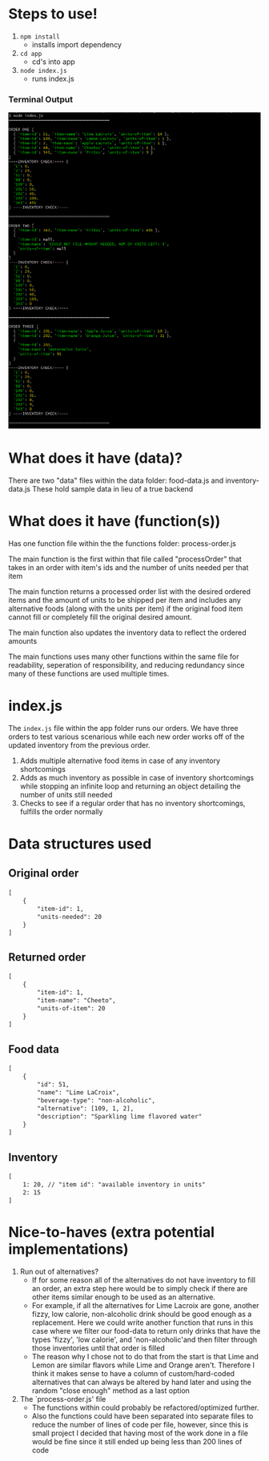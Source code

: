 # Steps to use!

1. `npm install` 
    - installs import dependency
2. `cd app`
    - cd's into app
3. `node index.js`
    - runs index.js

### Terminal Output
<img src='./images/terminal-output.PNG' />

# What does it have (data)?

There are two "data" files within the data folder: food-data.js and inventory-data.js
These hold sample data in lieu of a true backend

# What does it have (function(s))

Has one function file within the the functions folder: process-order.js

The main function is the first within that file called "processOrder" that takes in an order with item's ids and the number of units needed per that item

The main function returns a processed order list with the desired ordered items and the amount of units to be shipped per item and includes any alternative foods (along with the units per item) if the original food item cannot fill or completely fill the original desired amount.

The main function also updates the inventory data to reflect the ordered amounts

The main functions uses many other functions within the same file for readability, seperation of responsibility, and reducing redundancy since many of these functions are used multiple times.

# index.js

The `index.js` file within the app folder runs our orders. We have three orders to test various scenarious while each new order works off of the updated inventory from the previous order.

1. Adds multiple alternative food items in case of any inventory shortcomings
2. Adds as much inventory as possible in case of inventory shortcomings while stopping an infinite loop and returning an object detailing the number of units still needed
3. Checks to see if a regular order that has no inventory shortcomings, fulfills the order normally

# Data structures used
## Original order
```
[
    {
        "item-id": 1,
        "units-needed": 20
    }
]
```
## Returned order
```
[
    {
        "item-id": 1,
        "item-name": "Cheeto",
        "units-of-item": 20
    }
]
```
## Food data
```
[
    {
        "id": 51,
        "name": "Lime LaCroix",
        "beverage-type": "non-alcoholic",
        "alternative": [109, 1, 2],
        "description": "Sparkling lime flavored water"
    }
]
```
## Inventory
```
[
    1: 20, // "item id": "available inventory in units"
    2: 15
]
```

# Nice-to-haves (extra potential implementations)
1. Run out of alternatives?
    - If for some reason all of the alternatives do not have inventory to fill an order, an extra step here would be to simply check if there are other items similar enough to be used as an alternative.
    - For example, if all the alternatives for Lime Lacroix are gone, another fizzy, low calorie, non-alcoholic drink should be good enough as a replacement. Here we could write another function that runs in this case where we filter our food-data to return only drinks that have the types 'fizzy', 'low calorie', and 'non-alcoholic'and then filter through those inventories until that order is filled
    - The reason why I chose not to do that from the start is that Lime and Lemon are similar flavors while Lime and Orange aren't. Therefore I think it makes sense to have a column of custom/hard-coded alternatives that can always be altered by hand later and using the random "close enough" method as a last option
2. The `process-order.js' file
    - The functions within could probably be refactored/optimized further.
    - Also the functions could have been separated into separate files to reduce the number of lines of code per file, however, since this is small project I decided that having most of the work done in a file would be fine since it still ended up being less than 200 lines of code
